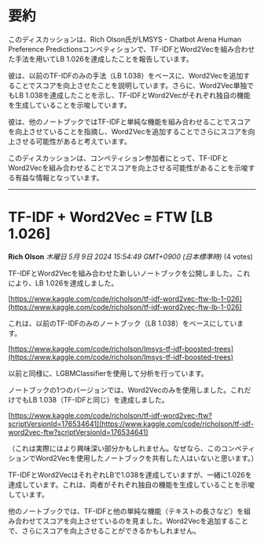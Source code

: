 # 要約 
このディスカッションは、Rich Olson氏がLMSYS - Chatbot Arena Human Preference Predictionsコンペティションで、TF-IDFとWord2Vecを組み合わせた手法を用いてLB 1.026を達成したことを報告しています。

彼は、以前のTF-IDFのみの手法（LB 1.038）をベースに、Word2Vecを追加することでスコアを向上させたことを説明しています。さらに、Word2Vec単独でもLB 1.038を達成したことを示し、TF-IDFとWord2Vecがそれぞれ独自の機能を生成していることを示唆しています。

彼は、他のノートブックではTF-IDFと単純な機能を組み合わせることでスコアを向上させていることを指摘し、Word2Vecを追加することでさらにスコアを向上させる可能性があると考えています。

このディスカッションは、コンペティション参加者にとって、TF-IDFとWord2Vecを組み合わせることでスコアを向上させる可能性があることを示唆する有益な情報となっています。


---
# TF-IDF + Word2Vec = FTW [LB 1.026]
**Rich Olson** *木曜日 5月 9日 2024 15:54:49 GMT+0900 (日本標準時)* (4 votes)

TF-IDFとWord2Vecを組み合わせた新しいノートブックを公開しました。これにより、LB 1.026を達成しました。

[https://www.kaggle.com/code/richolson/tf-idf-word2vec-ftw-lb-1-026](https://www.kaggle.com/code/richolson/tf-idf-word2vec-ftw-lb-1-026)

これは、以前のTF-IDFのみのノートブック（LB 1.038）をベースにしています。

[https://www.kaggle.com/code/richolson/lmsys-tf-idf-boosted-trees](https://www.kaggle.com/code/richolson/lmsys-tf-idf-boosted-trees)

以前と同様に、LGBMClassifierを使用して分析を行っています。

ノートブックの1つのバージョンでは、Word2Vecのみを使用しました。これだけでもLB 1.038（TF-IDFと同じ）を達成しました。

[https://www.kaggle.com/code/richolson/tf-idf-word2vec-ftw?scriptVersionId=176534641](https://www.kaggle.com/code/richolson/tf-idf-word2vec-ftw?scriptVersionId=176534641)

（これは実際にはより興味深い部分かもしれません。なぜなら、このコンペティションでWord2Vecを使用したノートブックを共有した人はいないと思います。）

TF-IDFとWord2VecはそれぞれLBで1.038を達成していますが、一緒に1.026を達成しています。これは、両者がそれぞれ独自の機能を生成していることを示唆しています。

他のノートブックでは、TF-IDFと他の単純な機能（テキストの長さなど）を組み合わせてスコアを向上させているのを見ました。Word2Vecを追加することで、さらにスコアを向上させることができるかもしれません。 

